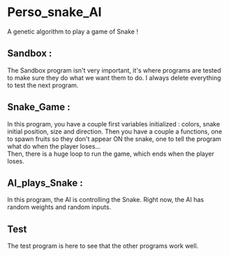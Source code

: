 # Perso_snake_AI
A genetic algorithm to play a game of Snake !

## Sandbox :
The Sandbox program isn't very important, it's where programs are tested 
to make sure they do what we want them to do. I always delete everything to test 
the next program.


## Snake_Game : 
In this program, you have a couple first variables initialized : 
colors, snake initial position, size and direction. 
Then you have a couple a functions, one to spawn fruits so they 
don't appear ON the snake, one to tell the program what do 
when the player loses...  
Then, there is a huge loop to run the game, which ends when the player loses.

## AI_plays_Snake : 
In this program, the AI is controlling the Snake. Right now, the AI
has random weights and random inputs. 

## Test
The test program is here to see that the other programs work well.


